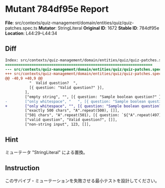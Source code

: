 # Mutant 784df95e Report

**File**: src/contexts/quiz-management/domain/entities/quiz/quiz-patches.spec.ts
**Mutator**: StringLiteral
**Original ID**: 1672
**Stable ID**: 784df95e
**Location**: L44:29–L44:34

## Diff

```diff
Index: src/contexts/quiz-management/domain/entities/quiz/quiz-patches.spec.ts
===================================================================
--- src/contexts/quiz-management/domain/entities/quiz/quiz-patches.spec.ts	original
+++ src/contexts/quiz-management/domain/entities/quiz/quiz-patches.spec.ts	mutated #1672
@@ -40,9 +40,9 @@
           "  Valid question?  ",
           [{ question: "Valid question?" }],
         ],
         ["empty string", "", [{ question: "Sample boolean question?" }]],
-        ["only whitespace", "   ", [{ question: "Sample boolean question?" }]],
+        ["only whitespace", "", [{ question: "Sample boolean question?" }]],
         ["exactly 500 chars", "A".repeat(500), []],
         ["501 chars", "A".repeat(501), [{ question: `${"A".repeat(497)}...` }]],
         ["valid question", "Valid question?", []],
         ["non-string input", 123, []],
```

## Hint

ミューテータ "StringLiteral" による置換。

## Instruction

このサバイブ・ミューテーションを失敗させる最小テストを設計してください。
